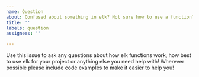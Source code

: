 ```yaml
---
name: Question
about: Confused about something in elk? Not sure how to use a function? Feel free to ask questions here!
title: ''
labels: question
assignees: ''

---
```


Use this issue to ask any questions about how elk functions work, how best to use elk for your project or anything else you need help with! Wherever possible please include code examples to make it easier to help you!
